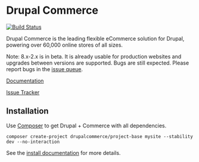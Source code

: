 Drupal Commerce
===============
[![Build Status](https://travis-ci.org/drupalcommerce/commerce.svg?branch=8.x-2.x)](https://travis-ci.org/drupalcommerce/commerce)

Drupal Commerce is the leading flexible eCommerce solution for Drupal,
powering over 60,000 online stores of all sizes.

Note: 8.x-2.x is in beta. It is already usable for production websites 
and upgrades between versions are supported. Bugs are still expected. 
Please report bugs in the [issue queue](https://www.drupal.org/project/issues/commerce?version=8.x).

[Documentation](http://docs.drupalcommerce.org)

[Issue Tracker](https://www.drupal.org/project/issues/commerce?version=8.x)

## Installation

Use [Composer](https://getcomposer.org/) to get Drupal + Commerce with all dependencies.

```
composer create-project drupalcommerce/project-base mysite --stability dev --no-interaction
```

See the [install documentation](http://docs.drupalcommerce.org/v2/getting-started/install.html) for more details.
